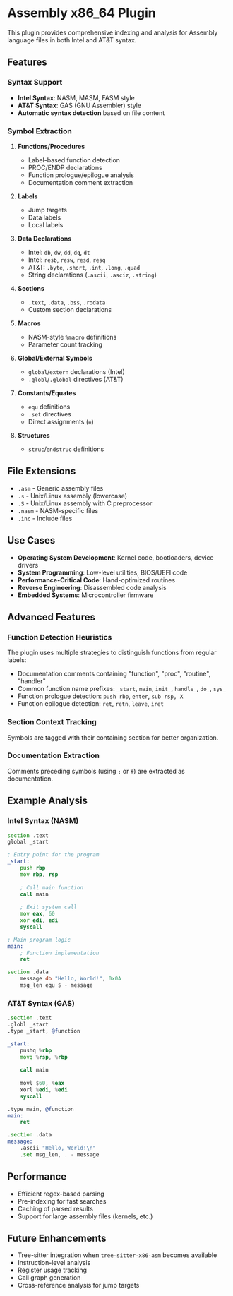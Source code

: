 # Assembly x86_64 Plugin

This plugin provides comprehensive indexing and analysis for Assembly language files in both Intel and AT&T syntax.

## Features

### Syntax Support
- **Intel Syntax**: NASM, MASM, FASM style
- **AT&T Syntax**: GAS (GNU Assembler) style
- **Automatic syntax detection** based on file content

### Symbol Extraction
1. **Functions/Procedures**
   - Label-based function detection
   - PROC/ENDP declarations
   - Function prologue/epilogue analysis
   - Documentation comment extraction

2. **Labels**
   - Jump targets
   - Data labels
   - Local labels

3. **Data Declarations**
   - Intel: `db`, `dw`, `dd`, `dq`, `dt`
   - Intel: `resb`, `resw`, `resd`, `resq`
   - AT&T: `.byte`, `.short`, `.int`, `.long`, `.quad`
   - String declarations (`.ascii`, `.asciz`, `.string`)

4. **Sections**
   - `.text`, `.data`, `.bss`, `.rodata`
   - Custom section declarations

5. **Macros**
   - NASM-style `%macro` definitions
   - Parameter count tracking

6. **Global/External Symbols**
   - `global`/`extern` declarations (Intel)
   - `.globl`/`.global` directives (AT&T)

7. **Constants/Equates**
   - `equ` definitions
   - `.set` directives
   - Direct assignments (`=`)

8. **Structures**
   - `struc`/`endstruc` definitions

## File Extensions
- `.asm` - Generic assembly files
- `.s` - Unix/Linux assembly (lowercase)
- `.S` - Unix/Linux assembly with C preprocessor
- `.nasm` - NASM-specific files
- `.inc` - Include files

## Use Cases
- **Operating System Development**: Kernel code, bootloaders, device drivers
- **System Programming**: Low-level utilities, BIOS/UEFI code
- **Performance-Critical Code**: Hand-optimized routines
- **Reverse Engineering**: Disassembled code analysis
- **Embedded Systems**: Microcontroller firmware

## Advanced Features

### Function Detection Heuristics
The plugin uses multiple strategies to distinguish functions from regular labels:
- Documentation comments containing "function", "proc", "routine", "handler"
- Common function name prefixes: `_start`, `main`, `init_`, `handle_`, `do_`, `sys_`
- Function prologue detection: `push rbp`, `enter`, `sub rsp, X`
- Function epilogue detection: `ret`, `retn`, `leave`, `iret`

### Section Context Tracking
Symbols are tagged with their containing section for better organization.

### Documentation Extraction
Comments preceding symbols (using `;` or `#`) are extracted as documentation.

## Example Analysis

### Intel Syntax (NASM)
```asm
section .text
global _start

; Entry point for the program
_start:
    push rbp
    mov rbp, rsp
    
    ; Call main function
    call main
    
    ; Exit system call
    mov eax, 60
    xor edi, edi
    syscall

; Main program logic
main:
    ; Function implementation
    ret

section .data
    message db "Hello, World!", 0x0A
    msg_len equ $ - message
```

### AT&T Syntax (GAS)
```asm
.section .text
.globl _start
.type _start, @function

_start:
    pushq %rbp
    movq %rsp, %rbp
    
    call main
    
    movl $60, %eax
    xorl %edi, %edi
    syscall

.type main, @function
main:
    ret

.section .data
message:
    .ascii "Hello, World!\n"
    .set msg_len, . - message
```

## Performance
- Efficient regex-based parsing
- Pre-indexing for fast searches
- Caching of parsed results
- Support for large assembly files (kernels, etc.)

## Future Enhancements
- Tree-sitter integration when `tree-sitter-x86-asm` becomes available
- Instruction-level analysis
- Register usage tracking
- Call graph generation
- Cross-reference analysis for jump targets